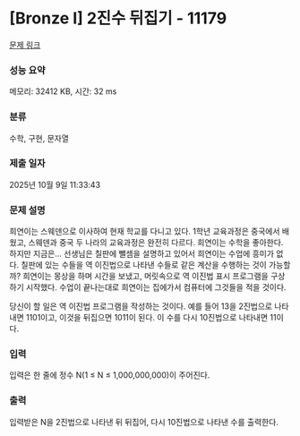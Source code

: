 # [Bronze I] 2진수 뒤집기 - 11179 

[문제 링크](https://www.acmicpc.net/problem/11179) 

### 성능 요약

메모리: 32412 KB, 시간: 32 ms

### 분류

수학, 구현, 문자열

### 제출 일자

2025년 10월 9일 11:33:43

### 문제 설명

<p>희연이는 스웨덴으로 이사하여 현재 학교를 다니고 있다. 1학년 교육과정은 중국에서 배웠고, 스웨덴과 중국 두 나라의 교육과정은 완전히 다르다. 희연이는 수학을 좋아한다. 하지만 지금은... 선생님은 칠판에 뺄셈을 설명하고 있어서 희연이는 수업에 흥미가 없다. 칠판에 있는 수들을 역 이진법으로 나타낸 수들로 같은 계산을 수행하는 것이 가능할까? 희연이는 몽상을 하며 시간을 보냈고, 머릿속으로 역 이진법 표시 프로그램을 구상하기 시작했다. 수업이 끝나는대로 희연이는 집에가서 컴퓨터에 그것들을 적을 것이다.</p>

<p>당신이 할 일은 역 이진법 프로그램을 작성하는 것이다. 예를 들어 13을 2진법으로 나타내면 1101이고, 이것을 뒤집으면 1011이 된다. 이 수를 다시 10진법으로 나타내면 11이다.</p>

### 입력 

 <p>입력은 한 줄에 정수 N(1 ≤ N ≤ 1,000,000,000)이 주어진다.</p>

### 출력 

 <p>입력받은 N을 2진법으로 나타낸 뒤 뒤집어, 다시 10진법으로 나타낸 수를 출력한다.</p>

